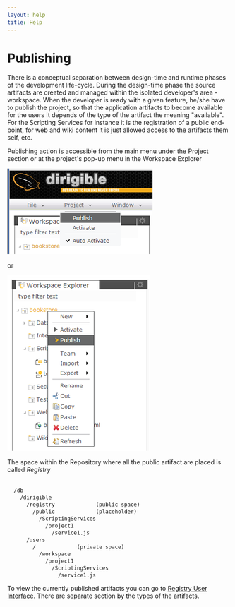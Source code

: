 ```yaml
---
layout: help
title: Help
---
```


Publishing
===

There is a conceptual separation between design-time and runtime phases of the development life-cycle.
During the design-time phase the source artifacts are created and managed within the isolated developer's area - workspace.
When the developer is ready with a given feature, he/she have to publish the project, so that the application artifacts to become available for the users
It depends of the type of the artifact the meaning "available". For the Scripting Services for instance it is the registration of a public end-point, 
for web and wiki content it is just allowed access to the artifacts them self, etc.

Publishing action is accessible from the main menu under the Project section or at the project's pop-up menu in the Workspace Explorer

![Project Publish](../samples/bookstore/104_books_project_publish.png)

or

![Project Publish Popup](../samples/bookstore/106_books_project_publish_popup.png)

The space within the Repository where all the public artifact are placed is called *Registry*

<pre><code>
  /db
    /dirigible
      /registry             (public space)
        /public             (placeholder)
          /ScriptingServices
            /project1
              /service1.js
      /users
        /<user>             (private space)
          /workspace
            /project1
              /ScriptingServices
                /service1.js
</code></pre>

To view the currently published artifacts you can go to [Registry User Interface](registry.html). There are separate section by the types of the artifacts.
